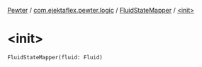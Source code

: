 [Pewter](../../index.md) / [com.ejektaflex.pewter.logic](../index.md) / [FluidStateMapper](index.md) / [&lt;init&gt;](./-init-.md)

# &lt;init&gt;

`FluidStateMapper(fluid: Fluid)`